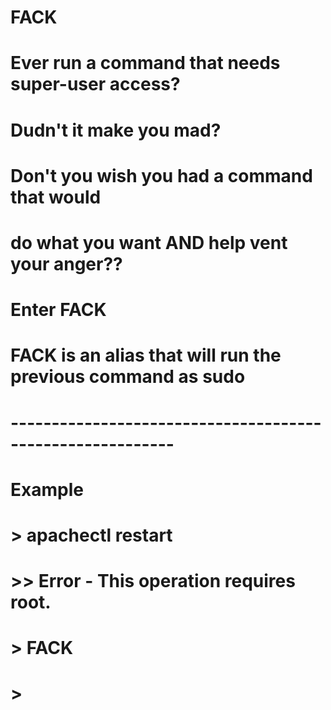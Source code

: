 # FACK

# Ever run a command that needs super-user access?

# Dudn't it make you mad?

# Don't you wish you had a command that would 
# do what you want AND help vent your anger??


# Enter FACK
# FACK is an alias that will run the previous command as sudo

# ----------------------------------------------------------
# Example
#
# > apachectl restart
# >> Error - This operation requires root.
# > FACK
# 
# > 
